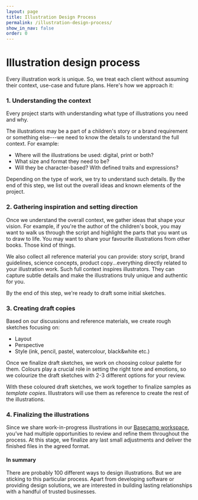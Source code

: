 ```yaml
---
layout: page
title: Illustration Design Process
permalink: /illustration-design-process/
show_in_nav: false
order: 0
---
```


# Illustration design process

Every illustration work is unique. So, we treat each client without assuming their context, use-case and future plans. Here's how we approach it:

### 1. Understanding the context
Every project starts with understanding what type of illustrations you need and why. 

The illustrations may be a part of a children's story or a brand requirement or something else---we need to know the details to understand the full context. For example: 
- Where will the illustrations be used: digital, print or both?
- What size and format they need to be?
- Will they be character-based? With defined traits and expressions?

Depending on the type of work, we try to understand such details. By the end of this step, we list out the overall ideas and known elements of the project.

### 2. Gathering inspiration and setting direction
Once we understand the overall context, we gather ideas that shape your vision. For example, if you're the author of the children's book, you may want to walk us through the script and highlight the parts that you want us to draw to life. You may want to share your favourite illustrations from other books. Those kind of things.

We also collect all reference material you can provide: story script, brand guidelines, science concepts, product copy...everything directly related to your illustration work.
Such full context inspires illustrators. They can capture subtle details and make the illustrations truly unique and authentic for you.

By the end of this step, we're ready to draft some initial sketches.

### 3. Creating draft copies
Based on our discussions and reference materials, we create rough sketches focusing on: 
- Layout
- Perspective
- Style (ink, pencil, pastel, watercolour, black&white etc.)

Once we finalize draft sketches, we work on choosing colour palette for them. Colours play a crucial role in setting the right tone and emotions, so we colourize the draft sketches with 2-3 different options for your review.

With these coloured draft sketches, we work together to finalize samples as *template copies*. Illustrators will use them as reference to create the rest of the illustrations.

### 4. Finalizing the illustrations
Since we share work-in-progress illustrations in our [Basecamp workspace](/how-we-work/), you’ve had multiple opportunities to review and refine them throughout the process. At this stage, we finalize any last small adjustments and deliver the finished files in the agreed format.

#### In summary
There are probably 100 different ways to design illustrations. But we are sticking to this particular process. Apart from developing software or providing design solutions, we are interested in building lasting relationships with a handful of trusted businesses.
